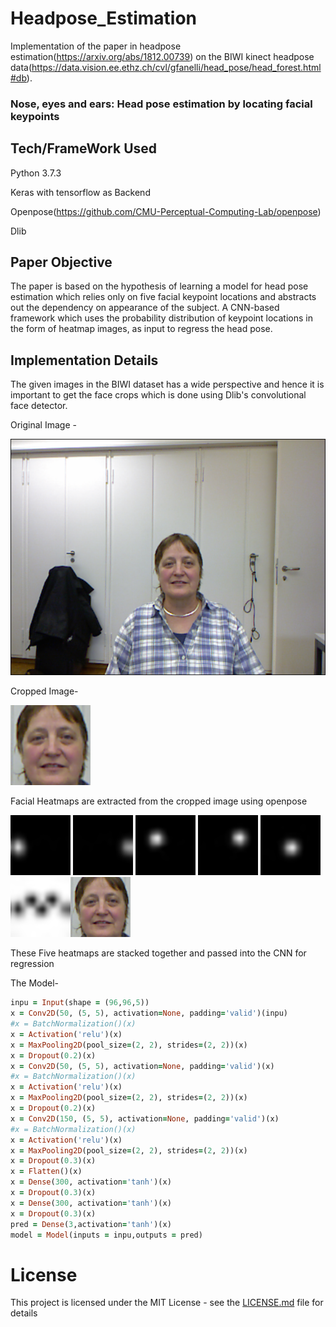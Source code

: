 # Headpose_Estimation

Implementation of the paper in headpose estimation(https://arxiv.org/abs/1812.00739) on the BIWI kinect headpose data(https://data.vision.ee.ethz.ch/cvl/gfanelli/head_pose/head_forest.html#db).

### Nose, eyes and ears: Head pose estimation by locating facial keypoints

## Tech/FrameWork Used

Python 3.7.3

Keras with tensorflow as Backend

Openpose(https://github.com/CMU-Perceptual-Computing-Lab/openpose)

Dlib


## Paper Objective

The paper is based on the hypothesis of learning a model for head pose estimation which relies only on five facial keypoint locations and abstracts out the dependency on appearance of the subject. A  CNN-based  framework  which  uses  the  probability  distribution  of  keypoint  locations  in  the  form  of heatmap images, as input to regress the head pose.

## Implementation Details
The given images in the BIWI dataset has a wide perspective and hence it is important to get the face crops which is done using Dlib's convolutional face detector.</br>
  
Original Image - 

![Original](https://github.com/Arnav0400/Headpose_Estimation/blob/master/image.png "Original")
      
Cropped Image-

<img src="https://github.com/Arnav0400/Headpose_Estimation/blob/master/crop.png"
     width="128" height="128" class="center" />
     
Facial Heatmaps are extracted from the cropped image using openpose 

![Right Ear](https://github.com/Arnav0400/Headpose_Estimation/blob/master/Rear.png "Right Ear") ![Left Ear](https://github.com/Arnav0400/Headpose_Estimation/blob/master/Lear.png "Left Ear") ![Right Eye](https://github.com/Arnav0400/Headpose_Estimation/blob/master/Reye.png "Right Eye") ![Left Eye](https://github.com/Arnav0400/Headpose_Estimation/blob/master/Leye.png "Left Eye") ![Nose](https://github.com/Arnav0400/Headpose_Estimation/blob/master/nose.png "Nose") ![Background](https://github.com/Arnav0400/Headpose_Estimation/blob/master/bkg.png "Background")<img src="https://github.com/Arnav0400/Headpose_Estimation/blob/master/crop.png"
     alt="Original Image"
     width="96" height="96" class="center" />

These Five heatmaps are stacked together and passed into the CNN for regression  

The Model-  
```ruby
inpu = Input(shape = (96,96,5))
x = Conv2D(50, (5, 5), activation=None, padding='valid')(inpu)
#x = BatchNormalization()(x)
x = Activation('relu')(x)
x = MaxPooling2D(pool_size=(2, 2), strides=(2, 2))(x)
x = Dropout(0.2)(x)
x = Conv2D(50, (5, 5), activation=None, padding='valid')(x)
#x = BatchNormalization()(x)
x = Activation('relu')(x)
x = MaxPooling2D(pool_size=(2, 2), strides=(2, 2))(x)
x = Dropout(0.2)(x)
x = Conv2D(150, (5, 5), activation=None, padding='valid')(x)
#x = BatchNormalization()(x)
x = Activation('relu')(x)
x = MaxPooling2D(pool_size=(2, 2), strides=(2, 2))(x)
x = Dropout(0.3)(x)
x = Flatten()(x)
x = Dense(300, activation='tanh')(x)
x = Dropout(0.3)(x)
x = Dense(300, activation='tanh')(x)
x = Dropout(0.3)(x)
pred = Dense(3,activation='tanh')(x)
model = Model(inputs = inpu,outputs = pred)
```




# License

This project is licensed under the MIT License - see the [LICENSE.md](LICENSE.md) file for details
